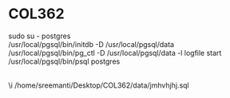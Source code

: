 # COL362

sudo su - postgres </br>
/usr/local/pgsql/bin/initdb -D /usr/local/pgsql/data </br>
/usr/local/pgsql/bin/pg_ctl -D /usr/local/pgsql/data -l logfile start </br>
/usr/local/pgsql/bin/psql postgres </br>

</br>
\i /home/sreemanti/Desktop/COL362/data/jmhvhjhj.sql

